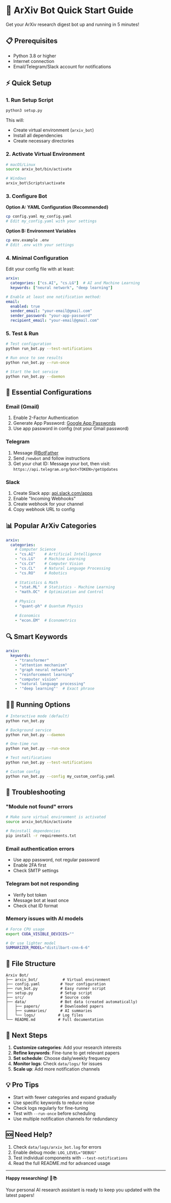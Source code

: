 # 🚀 ArXiv Bot Quick Start Guide

Get your ArXiv research digest bot up and running in 5 minutes!

## 📋 Prerequisites

- Python 3.8 or higher
- Internet connection
- Email/Telegram/Slack account for notifications

## ⚡ Quick Setup

### 1. Run Setup Script

```bash
python3 setup.py
```

This will:
- Create virtual environment (`arxiv_bot`)
- Install all dependencies
- Create necessary directories

### 2. Activate Virtual Environment

```bash
# macOS/Linux
source arxiv_bot/bin/activate

# Windows
arxiv_bot\Scripts\activate
```

### 3. Configure Bot

**Option A: YAML Configuration (Recommended)**
```bash
cp config.yaml my_config.yaml
# Edit my_config.yaml with your settings
```

**Option B: Environment Variables**
```bash
cp env.example .env
# Edit .env with your settings
```

### 4. Minimal Configuration

Edit your config file with at least:

```yaml
arxiv:
  categories: ["cs.AI", "cs.LG"]  # AI and Machine Learning
  keywords: ["neural network", "deep learning"]

# Enable at least one notification method:
email:
  enabled: true
  sender_email: "your-email@gmail.com"
  sender_password: "your-app-password"
  recipient_email: "your-email@gmail.com"
```

### 5. Test & Run

```bash
# Test configuration
python run_bot.py --test-notifications

# Run once to see results
python run_bot.py --run-once

# Start the bot service
python run_bot.py --daemon
```

## 🔧 Essential Configurations

### Email (Gmail)
1. Enable 2-Factor Authentication
2. Generate App Password: [Google App Passwords](https://myaccount.google.com/apppasswords)
3. Use app password in config (not your Gmail password)

### Telegram
1. Message [@BotFather](https://t.me/botfather)
2. Send `/newbot` and follow instructions
3. Get your chat ID: Message your bot, then visit:
   `https://api.telegram.org/bot<TOKEN>/getUpdates`

### Slack
1. Create Slack app: [api.slack.com/apps](https://api.slack.com/apps)
2. Enable "Incoming Webhooks"
3. Create webhook for your channel
4. Copy webhook URL to config

## 📊 Popular ArXiv Categories

```yaml
arxiv:
  categories:
    # Computer Science
    - "cs.AI"    # Artificial Intelligence
    - "cs.LG"    # Machine Learning
    - "cs.CV"    # Computer Vision
    - "cs.CL"    # Natural Language Processing
    - "cs.RO"    # Robotics
    
    # Statistics & Math
    - "stat.ML"  # Statistics - Machine Learning
    - "math.OC"  # Optimization and Control
    
    # Physics
    - "quant-ph" # Quantum Physics
    
    # Economics
    - "econ.EM"  # Econometrics
```

## 🔍 Smart Keywords

```yaml
arxiv:
  keywords:
    - "transformer"
    - "attention mechanism"
    - "graph neural network"
    - "reinforcement learning"
    - "computer vision"
    - "natural language processing"
    - '"deep learning"'  # Exact phrase
```

## 🏃‍♂️ Running Options

```bash
# Interactive mode (default)
python run_bot.py

# Background service
python run_bot.py --daemon

# One-time run
python run_bot.py --run-once

# Test notifications
python run_bot.py --test-notifications

# Custom config
python run_bot.py --config my_custom_config.yaml
```

## 🐛 Troubleshooting

### "Module not found" errors
```bash
# Make sure virtual environment is activated
source arxiv_bot/bin/activate

# Reinstall dependencies
pip install -r requirements.txt
```

### Email authentication errors
- Use app password, not regular password
- Enable 2FA first
- Check SMTP settings

### Telegram bot not responding
- Verify bot token
- Message bot at least once
- Check chat ID format

### Memory issues with AI models
```bash
# Force CPU usage
export CUDA_VISIBLE_DEVICES=""

# Or use lighter model
SUMMARIZER_MODEL="distilbart-cnn-6-6"
```

## 📁 File Structure

```
Arxiv Bot/
├── arxiv_bot/           # Virtual environment
├── config.yaml         # Your configuration
├── run_bot.py          # Easy runner script
├── setup.py            # Setup script
├── src/                # Source code
├── data/               # Bot data (created automatically)
│   ├── papers/         # Downloaded papers
│   ├── summaries/      # AI summaries
│   └── logs/          # Log files
└── README.md          # Full documentation
```

## 🎯 Next Steps

1. **Customize categories**: Add your research interests
2. **Refine keywords**: Fine-tune to get relevant papers
3. **Set schedule**: Choose daily/weekly frequency
4. **Monitor logs**: Check `data/logs/` for issues
5. **Scale up**: Add more notification channels

## 💡 Pro Tips

- Start with fewer categories and expand gradually
- Use specific keywords to reduce noise
- Check logs regularly for fine-tuning
- Test with `--run-once` before scheduling
- Use multiple notification channels for redundancy

## 🆘 Need Help?

1. Check `data/logs/arxiv_bot.log` for errors
2. Enable debug mode: `LOG_LEVEL="DEBUG"`
3. Test individual components with `--test-notifications`
4. Read the full README.md for advanced usage

---

**Happy researching!** 🔬📚

Your personal AI research assistant is ready to keep you updated with the latest papers!
